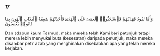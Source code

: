 ##### 17

<span class="ayah">وَأَمَّا ثَمُودُ فَهَدَيْنَٰهُمْ فَٱسْتَحَبُّوا۟ ٱلْعَمَىٰ عَلَى ٱلْهُدَىٰ فَأَخَذَتْهُمْ صَٰعِقَةُ ٱلْعَذَابِ ٱلْهُونِ بِمَا كَانُوا۟ يَكْسِبُونَ</span>

<span class="ayah_translation">Dan adapun kaum Tsamud, maka mereka telah Kami beri petunjuk tetapi mereka lebih menyukai buta (kesesatan) daripada petunjuk, maka mereka disambar petir azab yang menghinakan disebabkan apa yang telah mereka kerjakan.</span>
